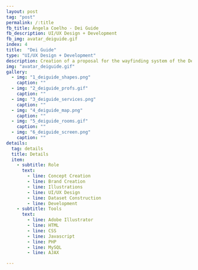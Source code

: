 ```yaml
---
layout: post
tag: "post"
permalink: /:title
fb_title: Ângela Coelho - Dei Guide
fb_description: UI/UX Design + Development
fb_img: avatar_deiguide.gif
index: 4
title:  "Dei Guide"
type: "UI/UX Design + Development"
description: Creation of a proposal for the wayfinding system of the Department of Informatics Engineering at the University of Coimbra, Portugal. The system presented the teacher’s bureaus and the way to get there, the different services available inside the department and the path to every room of the building. This academic project was developed in group and consisted in finding the better solution to accurately communicate the information needed by the user as quickly as possible. Thus, the approach followed was to associate each one of the main places to a different shape with a specific colour and concentrate all the communication basis in these elementary shapes.
img: "avatar_deiguide.gif"
gallery:
  - img: "1_deiguide_shapes.png"
    caption: ""
  - img: "2_deiguide_profs.gif"
    caption: ""
  - img: "3_deiguide_services.png"
    caption: ""
  - img: "4_deiguide_map.png"
    caption: ""
  - img: "5_deiguide_rooms.gif"
    caption: ""
  - img: "6_deiguide_screen.png"
    caption: ""
details:
  tag: details
  title: Details
  item:
    - subtitle: Role
      text:
        - line: Concept Creation
        - line: Brand Creation
        - line: Illustrations
        - line: UI/UX Design
        - line: Dataset Construction
        - line: Development
    - subtitle: Tools
      text:
        - line: Adobe Illustrator
        - line: HTML
        - line: CSS
        - line: Javascript
        - line: PHP
        - line: MySQL
        - line: AJAX

---
```

